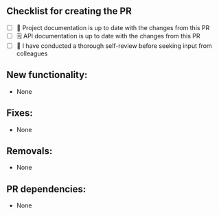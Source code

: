 ## Checklist for creating the PR

- [ ] 📔 Project documentation is up to date with the changes from this PR
- [ ] 🗒️ API documentation is up to date with the changes from this PR
- [ ] 👀 I have conducted a thorough self-review before seeking input from colleagues

## New functionality:

- None

## Fixes:

- None

## Removals:

- None

## PR dependencies:

- None